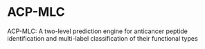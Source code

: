 # ACP-MLC
ACP-MLC: A two-level prediction engine for anticancer peptide identification and multi-label classification of their functional types
